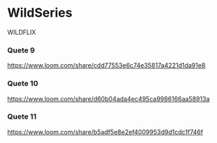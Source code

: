 # WildSeries
WILDFLIX

### Quete 9
https://www.loom.com/share/cdd77553e6c74e35817a4221d1da91e8


### Quete 10
https://www.loom.com/share/d60b04ada4ec495ca9986166aa58913a


### Quete 11
https://www.loom.com/share/b5adf5e8e2ef4009953d9d1cdc1f746f

